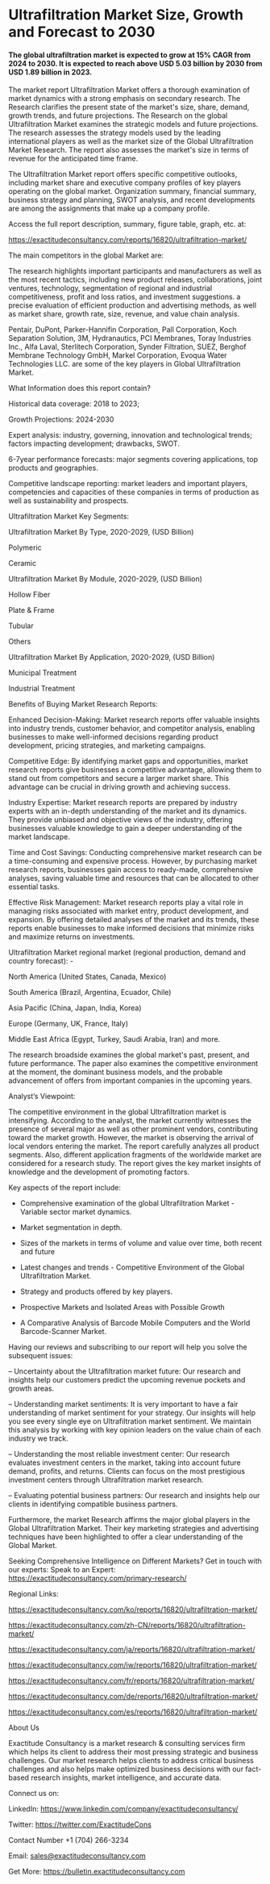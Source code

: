 # Ultrafiltration Market Size, Growth and Forecast to 2030

#### The global ultrafiltration market is expected to grow at 15% CAGR from 2024 to 2030. It is expected to reach above USD 5.03 billion by 2030 from USD 1.89 billion in 2023.

The market report Ultrafiltration Market offers a thorough examination of market dynamics with a strong emphasis on secondary research. The Research clarifies the present state of the market's size, share, demand, growth trends, and future projections. The Research on the global Ultrafiltration Market examines the strategic models and future projections. The research assesses the strategy models used by the leading international players as well as the market size of the Global Ultrafiltration Market Research. The report also assesses the market's size in terms of revenue for the anticipated time frame.

The Ultrafiltration Market report offers specific competitive outlooks, including market share and executive company profiles of key players operating on the global market. Organization summary, financial summary, business strategy and planning, SWOT analysis, and recent developments are among the assignments that make up a company profile.

Access the full report description, summary, figure table, graph, etc. at:

https://exactitudeconsultancy.com/reports/16820/ultrafiltration-market/

The main competitors in the global Market are:

The research highlights important participants and manufacturers as well as the most recent tactics, including new product releases, collaborations, joint ventures, technology, segmentation of regional and industrial competitiveness, profit and loss ratios, and investment suggestions. a precise evaluation of efficient production and advertising methods, as well as market share, growth rate, size, revenue, and value chain analysis.

Pentair, DuPont, Parker-Hannifin Corporation, Pall Corporation, Koch Separation Solution, 3M, Hydranautics, PCI Membranes, Toray Industries Inc., Alfa Laval, Sterlitech Corporation, Synder Filtration, SUEZ, Berghof Membrane Technology GmbH, Markel Corporation, Evoqua Water Technologies LLC. are some of the key players in Global Ultrafiltration Market.

What Information does this report contain? 

Historical data coverage: 2018 to 2023;

Growth Projections: 2024-2030

Expert analysis: industry, governing, innovation and technological trends; factors impacting development; drawbacks, SWOT. 

6-7year performance forecasts: major segments covering applications, top products and geographies. 

Competitive landscape reporting: market leaders and important players, competencies and capacities of these companies in terms of production as well as sustainability and prospects.

Ultrafiltration Market Key Segments:

Ultrafiltration Market By Type, 2020-2029, (USD Billion)

Polymeric

Ceramic

Ultrafiltration Market By Module, 2020-2029, (USD Billion)

Hollow Fiber

Plate & Frame

Tubular

Others

Ultrafiltration Market By Application, 2020-2029, (USD Billion)

Municipal Treatment

Industrial Treatment




Benefits of Buying Market Research Reports:

Enhanced Decision-Making: Market research reports offer valuable insights into industry trends, customer behavior, and competitor analysis, enabling businesses to make well-informed decisions regarding product development, pricing strategies, and marketing campaigns.

Competitive Edge: By identifying market gaps and opportunities, market research reports give businesses a competitive advantage, allowing them to stand out from competitors and secure a larger market share. This advantage can be crucial in driving growth and achieving success.

Industry Expertise: Market research reports are prepared by industry experts with an in-depth understanding of the market and its dynamics. They provide unbiased and objective views of the industry, offering businesses valuable knowledge to gain a deeper understanding of the market landscape.

Time and Cost Savings: Conducting comprehensive market research can be a time-consuming and expensive process. However, by purchasing market research reports, businesses gain access to ready-made, comprehensive analyses, saving valuable time and resources that can be allocated to other essential tasks.

Effective Risk Management: Market research reports play a vital role in managing risks associated with market entry, product development, and expansion. By offering detailed analyses of the market and its trends, these reports enable businesses to make informed decisions that minimize risks and maximize returns on investments.

Ultrafiltration Market regional market (regional production, demand and country forecast): -

North America (United States, Canada, Mexico)

South America (Brazil, Argentina, Ecuador, Chile)

Asia Pacific (China, Japan, India, Korea)

Europe (Germany, UK, France, Italy)

Middle East Africa (Egypt, Turkey, Saudi Arabia, Iran) and more.

The research broadside examines the global market's past, present, and future performance. The paper also examines the competitive environment at the moment, the dominant business models, and the probable advancement of offers from important companies in the upcoming years.

Analyst’s Viewpoint:

The competitive environment in the global Ultrafiltration market is intensifying. According to the analyst, the market currently witnesses the presence of several major as well as other prominent vendors, contributing toward the market growth. However, the market is observing the arrival of local vendors entering the market. The report carefully analyzes all product segments. Also, different application fragments of the worldwide market are considered for a research study. The report gives the key market insights of knowledge and the development of promoting factors.

Key aspects of the report include:

- Comprehensive examination of the global Ultrafiltration Market - Variable sector market dynamics.

- Market segmentation in depth.

- Sizes of the markets in terms of volume and value over time, both recent and future

- Latest changes and trends - Competitive Environment of the Global Ultrafiltration Market.

- Strategy and products offered by key players.

- Prospective Markets and Isolated Areas with Possible Growth

- A Comparative Analysis of Barcode Mobile Computers and the World Barcode-Scanner Market.

Having our reviews and subscribing to our report will help you solve the subsequent issues:

– Uncertainty about the Ultrafiltration market future: Our research and insights help our customers predict the upcoming revenue pockets and growth areas.

– Understanding market sentiments: It is very important to have a fair understanding of market sentiment for your strategy. Our insights will help you see every single eye on Ultrafiltration market sentiment. We maintain this analysis by working with key opinion leaders on the value chain of each industry we track.

– Understanding the most reliable investment center: Our research evaluates investment centers in the market, taking into account future demand, profits, and returns. Clients can focus on the most prestigious investment centers through Ultrafiltration market research.

– Evaluating potential business partners: Our research and insights help our clients in identifying compatible business partners.

Furthermore, the market Research affirms the major global players in the Global Ultrafiltration Market. Their key marketing strategies and advertising techniques have been highlighted to offer a clear understanding of the Global Market.

Seeking Comprehensive Intelligence on Different Markets? Get in touch with our experts: Speak to an Expert: https://exactitudeconsultancy.com/primary-research/

Regional Links:

https://exactitudeconsultancy.com/ko/reports/16820/ultrafiltration-market/

https://exactitudeconsultancy.com/zh-CN/reports/16820/ultrafiltration-market/

https://exactitudeconsultancy.com/ja/reports/16820/ultrafiltration-market/

https://exactitudeconsultancy.com/iw/reports/16820/ultrafiltration-market/

https://exactitudeconsultancy.com/fr/reports/16820/ultrafiltration-market/

https://exactitudeconsultancy.com/de/reports/16820/ultrafiltration-market/

https://exactitudeconsultancy.com/es/reports/16820/ultrafiltration-market/

About Us

Exactitude Consultancy is a market research & consulting services firm which helps its client to address their most pressing strategic and business challenges. Our market research helps clients to address critical business challenges and also helps make optimized business decisions with our fact-based research insights, market intelligence, and accurate data.

Connect us on:

LinkedIn: https://www.linkedin.com/company/exactitudeconsultancy/

Twitter: https://twitter.com/ExactitudeCons

Contact Number +1 (704) 266-3234

Email: sales@exactitudeconsultancy.com

Get More: https://bulletin.exactitudeconsultancy.com
